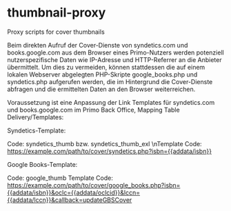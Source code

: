 # thumbnail-proxy
Proxy scripts for cover thumbnails

Beim direkten Aufruf der Cover-Dienste von syndetics.com und books.google.com aus dem Browser eines Primo-Nutzers werden potenziell nutzerspezifische Daten wie IP-Adresse und HTTP-Referrer an die Anbieter übermittelt. Um dies zu vermeiden, können stattdessen die auf einem lokalen Webserver abgelegten PHP-Skripte google_books.php und syndetics.php aufgerufen werden, die im Hintergrund die Cover-Dienste abfragen und die ermittelten Daten an den Browser weiterreichen. 

Voraussetzung ist eine Anpassung der Link Templates für syndetics.com und books.google.com im Primo Back Office, Mapping Table Delivery/Templates:

Syndetics-Template:

Code: syndetics_thumb bzw. syndetics_thumb_exl
\nTemplate Code: https://example.com/path/to/cover/syndetics.php?isbn={{addata/isbn}}

Google Books-Template:

Code: google_thumb
Template Code: https://example.com/path/to/cover/google_books.php?isbn={{addata/isbn}}&oclc={{addata/oclcid}}&lccn={{addata/lccn}}&callback=updateGBSCover
